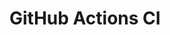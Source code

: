 # GitHub Actions CI




















































































































































































































































































































































































































































































































































































































































































































































































































































































































































































































































































































































































































































































































































































































































































































































































































































































































